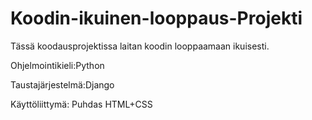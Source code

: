 # Koodin-ikuinen-looppaus-Projekti
Tässä koodausprojektissa laitan koodin looppaamaan ikuisesti.

Ohjelmointikieli:Python

Taustajärjestelmä:Django

Käyttöliittymä: Puhdas HTML+CSS
